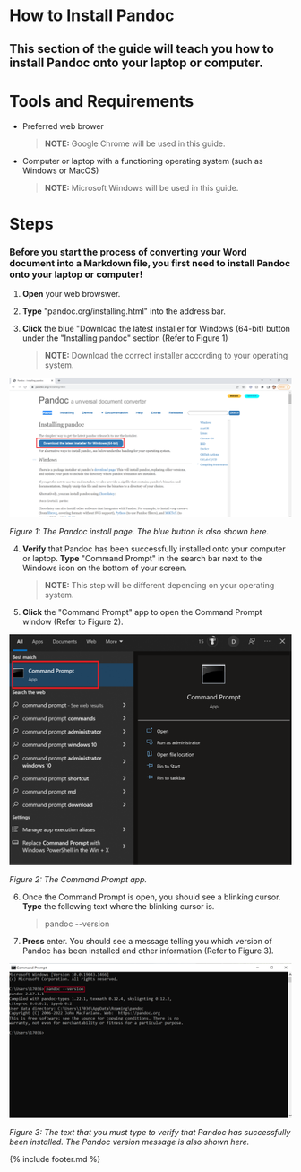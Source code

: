 # How to Install Pandoc 
## This section of the guide will teach you how to install Pandoc onto your laptop or computer.

# Tools and Requirements
- Preferred web brower 
    > **NOTE:** Google Chrome will be used in this guide.
- Computer or laptop with a functioning operating system (such as Windows or MacOS)
    > **NOTE:** Microsoft Windows will be used in this guide. 

# Steps 
### Before you start the process of converting your Word document into a Markdown file, you first need to install Pandoc onto your laptop or computer!

1. **Open** your web browswer.

2. **Type** "pandoc.org/installing.html" into the address bar. 

3. **Click** the blue "Download the latest installer for Windows (64-bit) button under the "Installing pandoc" section (Refer to Figure 1)

    > **NOTE:** Download the correct installer according to your operating system. 

  ![Photo 1](images/photo1.png)

  *Figure 1: The Pandoc install page. The blue button is also shown here.*

4. **Verify** that Pandoc has been successfully installed onto your computer or laptop. **Type** "Command Prompt" in the search bar next to the Windows icon on the bottom of your screen. 
  
    >  **NOTE:** This step will be different depending on your operating system. 

5. **Click** the "Command Prompt" app to open the Command Prompt window (Refer to Figure 2). 

  ![Photo 2](images/photo2.png)

  *Figure 2: The Command Prompt app.*

6. Once the Command Prompt is open, you should see a blinking cursor. **Type** the following text where the blinking cursor is.
  
    > pandoc --version

7. **Press** enter. You should see a message telling you which version of Pandoc has been installed and other information (Refer to Figure 3). 

  ![Photo 3](images/photo3.png)
  
  *Figure 3: The text that you must type to verify that Pandoc has successfully been installed. The Pandoc version message is also shown here.*

{% include footer.md %}
